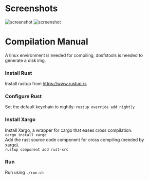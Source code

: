 # Screenshots
![screenshot](https://i.imgur.com/er0m4vr.png)
![screenshot](https://i.imgur.com/xFYjdVT.png)

# Compilation Manual

A linux environment is needed for compiling, dosfstools is needed to generate a disk img.

### Install Rust
Install rustup from https://www.rustup.rs  

### Configure Rust
Set the default keychain to nightly: `rustup override add nightly`

### Install Xargo
Install Xargo, a wrapper for cargo that eases cross compilation.  
`cargo install xargo`  
Add the rust source code component for cross compiling (needed by xargo).  
`rustup component add rust-src`  

### Run
Run using `./run.sh`  
